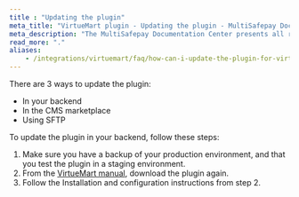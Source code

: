 ```yaml
---
title : "Updating the plugin"
meta_title: "VirtueMart plugin - Updating the plugin - MultiSafepay Docs"
meta_description: "The MultiSafepay Documentation Center presents all relevant information about our Plugins and API. You can also find support pages for payment methods, tools and general questions as well as the contact details of our Support and Integration Teams."
read_more: "."
aliases: 
    - /integrations/virtuemart/faq/how-can-i-update-the-plugin-for-virtuemart/
---
```


There are 3 ways to update the plugin:

- In your backend
- In the CMS marketplace 
- Using SFTP

To update the plugin in your backend, follow these steps:

1. Make sure you have a backup of your production environment, and that you test the plugin in a staging environment.
2. From the [VirtueMart manual](/integrations/virtuemart/manual), download the plugin again.
3. Follow the Installation and configuration instructions from step 2.